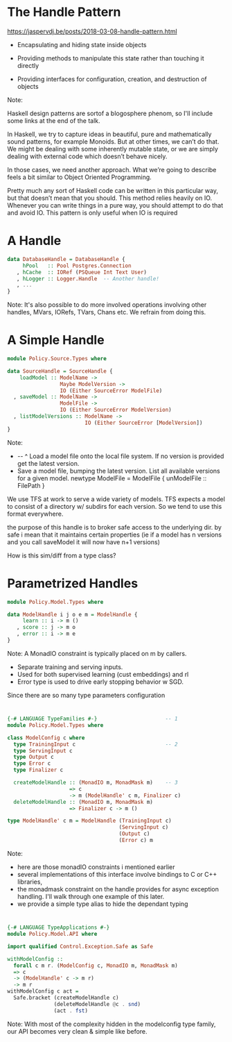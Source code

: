 # The Handle Pattern

https://jaspervdj.be/posts/2018-03-08-handle-pattern.html

* Encapsulating and hiding state inside objects
<!-- .element: class="fragment" -->
* Providing methods to manipulate this state rather than touching it directly
<!-- .element: class="fragment" -->
* Providing interfaces for configuration, creation, and destruction of objects
<!-- .element: class="fragment" -->

Note:

Haskell design patterns are sortof a blogosphere phenom, so I'll include some links at the end of the talk.

In Haskell, we try to capture ideas in beautiful, pure and mathematically sound patterns, for example Monoids. But at other times, we can’t do that. We might be dealing with some inherently mutable state, or we are simply dealing with external code which doesn’t behave nicely.

In those cases, we need another approach. What we’re going to describe feels a bit similar to Object Oriented Programming.

Pretty much any sort of Haskell code can be written in this particular way, but that doesn’t mean that you should. This method relies heavily on IO. Whenever you can write things in a pure way, you should attempt to do that and avoid IO. This pattern is only useful when IO is required


# A Handle

```haskell
data DatabaseHandle = DatabaseHandle {
     hPool   :: Pool Postgres.Connection
   , hCache  :: IORef (PSQueue Int Text User)
   , hLogger :: Logger.Handle  -- Another handle!
   , ...
}
```

Note: It's also possible to do more involved operations involving other handles, MVars, IORefs, TVars, Chans etc. We refrain from doing this.


# A Simple Handle

```haskell
module Policy.Source.Types where

data SourceHandle = SourceHandle {
    loadModel :: ModelName -> 
                 Maybe ModelVersion -> 
                 IO (Either SourceError ModelFile)
  , saveModel :: ModelName -> 
                 ModelFile -> 
                 IO (Either SourceError ModelVersion)
  , listModelVersions :: ModelName -> 
                         IO (Either SourceError [ModelVersion])
}

```
Note:
- -- ^ Load a model file onto the local file system. If no version is provided get the latest version.
- Save a model file, bumping the latest version.
List all available versions for a given model.
newtype ModelFile = ModelFile { unModelFile :: FilePath } 

We use TFS at work to serve a wide variety of models. TFS expects a model to consist of a directory w/ subdirs for each version. So we tend to use this format everywhere. 

the purpose of this handle is to broker safe access to the underlying dir. by safe i mean that it maintains certain properties (ie if a model has n versions and you call saveModel it will now have n+1 versions)

How is this sim/diff from a type class?


# Parametrized Handles

```haskell
module Policy.Model.Types where

data ModelHandle i j o e m = ModelHandle {
     learn :: i -> m ()
   , score :: j -> m o
   , error :: i -> m e 
}
```

Note:
A MonadIO constraint is typically placed on m by callers.

- Separate training and serving inputs. 
- Used for both supervised learning (cust embeddings) and rl
- Error type is used to drive early stopping behavior w SGD.

Since there are so many type parameters configuration


#  

```haskell
{-# LANGUAGE TypeFamilies #-}                      -- 1
module Policy.Model.Types where

class ModelConfig c where
  type TrainingInput c                             -- 2
  type ServingInput c
  type Output c
  type Error c
  type Finalizer c

  createModelHandle :: (MonadIO m, MonadMask m)    -- 3
                    => c 
                    -> m (ModelHandle' c m, Finalizer c)
  deleteModelHandle :: (MonadIO m, MonadMask m) 
                    => Finalizer c -> m ()

type ModelHandle' c m = ModelHandle (TrainingInput c) 
                                    (ServingInput c) 
                                    (Output c) 
                                    (Error c) m
```

Note: 

- here are those monadIO constraints i mentioned earlier
- several implementations of this interface involve bindings to C or C++ libraries, 
- the monadmask constraint on the handle provides for async exception handling. I'll walk through one example of this later.
- we provide a simple type alias to hide the dependant typing


#  

```haskell
{-# LANGUAGE TypeApplications #-}                  
module Policy.Model.API where 

import qualified Control.Exception.Safe as Safe

withModelConfig ::
  forall c m r. (ModelConfig c, MonadIO m, MonadMask m)
  => c
  -> (ModelHandle' c -> m r)
  -> m r
withModelConfig c act =
  Safe.bracket (createModelHandle c) 
               (deleteModelHandle @c . snd)          
               (act . fst)
```

Note: With most of the complexity hidden in the modelconfig type family, our API becomes very clean & simple like before.


